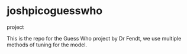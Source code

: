 # joshpicoguesswho
project


This is the repo for the Guess Who project by Dr Fendt, we use multiple methods of tuning for the model.

